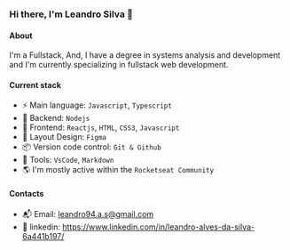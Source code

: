 ### Hi there, I'm Leandro Silva 👋

#### About

I'm a Fullstack, And, I have a degree in systems analysis and development and I'm currently specializing in fullstack web development.

#### Current stack
- ⚡️ Main language: `Javascript`, `Typescript`
- 📡 Backend: `Nodejs`
- 🎉 Frontend: `Reactjs`, `HTML`, `CSS3`, `Javascript`
- 🎨 Layout Design: `Figma`
- 📦️ Version code control: `Git & Github`
- 🔧 Tools: `VsCode`, `Markdown`
- 🌎 I'm mostly active within the `Rocketseat Community`

#### Contacts
- 📬 Email: leandro94.a.s@gmail.com
- 👤 linkedin: https://www.linkedin.com/in/leandro-alves-da-silva-6a441b197/
